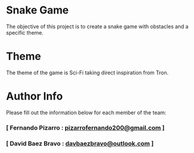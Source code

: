 # Snake Game
The objective of this project is to create a snake game with obstacles and a specific theme. 

# Theme
The theme of the game is Sci-Fi taking direct inspiration from Tron.

# Author Info
Please fill out the information below for each member of the team:

### [ Fernando Pizarro : pizarrofernando200@gmail.com ]

### [ David Baez Bravo : davbaezbravo@outlook.com ]
